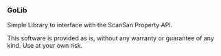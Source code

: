 ### GoLib

Simple Library to interface with the ScanSan Property API.



This software is provided as is, without any warranty or guarantee of any kind. Use at your own risk.


